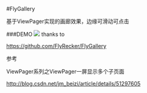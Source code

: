 #FlyGallery

基于ViewPager实现的画廊效果，边缘可滑动可点击

###DEMO
![](images/1.gif)
thanks to

https://github.com/FlyRecker/FlyGallery

参考

ViewPager系列之ViewPager一屏显示多个子页面

http://blog.csdn.net/jm_beizi/article/details/51297605